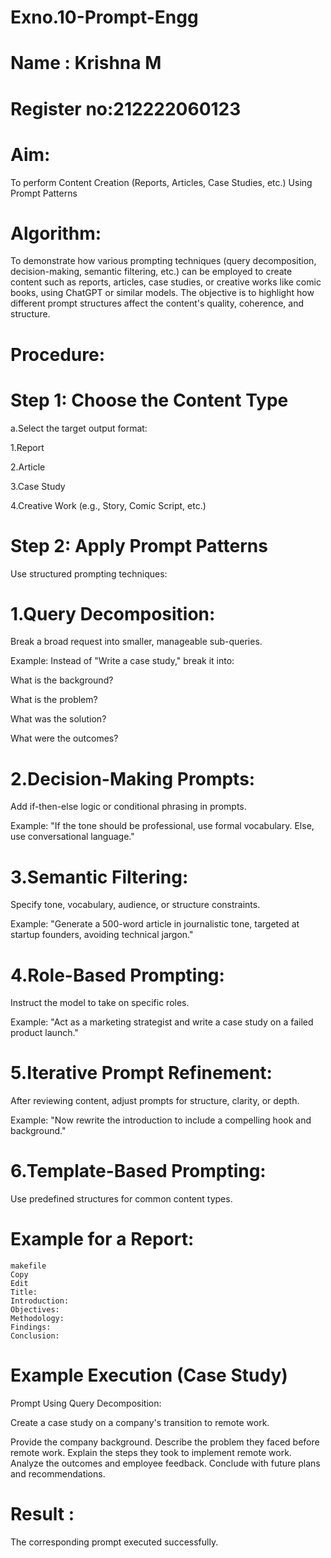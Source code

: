# Exno.10-Prompt-Engg
# Name : Krishna M
# Register no:212222060123
# Aim:
To perform Content Creation (Reports, Articles, Case Studies, etc.) Using Prompt Patterns

# Algorithm:
To demonstrate how various prompting techniques (query decomposition, decision-making, semantic filtering, etc.) can be employed to create content such as reports, articles, case studies, or creative works like comic books, using ChatGPT or similar models. The objective is to highlight how different prompt structures affect the content's quality, coherence, and structure.

# Procedure:
# Step 1: Choose the Content Type
a.Select the target output format:

1.Report

2.Article

3.Case Study

4.Creative Work (e.g., Story, Comic Script, etc.)

# Step 2: Apply Prompt Patterns
Use structured prompting techniques:

# 1.Query Decomposition:
Break a broad request into smaller, manageable sub-queries.

Example: Instead of "Write a case study," break it into:

What is the background?

What is the problem?

What was the solution?

What were the outcomes?

# 2.Decision-Making Prompts:
Add if-then-else logic or conditional phrasing in prompts.

Example: "If the tone should be professional, use formal vocabulary. Else, use conversational language."

# 3.Semantic Filtering:
Specify tone, vocabulary, audience, or structure constraints.

Example: "Generate a 500-word article in journalistic tone, targeted at startup founders, avoiding technical jargon."

# 4.Role-Based Prompting:
Instruct the model to take on specific roles.

Example: "Act as a marketing strategist and write a case study on a failed product launch."

# 5.Iterative Prompt Refinement:
After reviewing content, adjust prompts for structure, clarity, or depth.

Example: "Now rewrite the introduction to include a compelling hook and background."

# 6.Template-Based Prompting:
Use predefined structures for common content types.

# Example for a Report:
```
makefile
Copy
Edit
Title: 
Introduction: 
Objectives: 
Methodology: 
Findings: 
Conclusion:
```
# Example Execution (Case Study)
Prompt Using Query Decomposition:


Create a case study on a company's transition to remote work.

Provide the company background.
Describe the problem they faced before remote work.
Explain the steps they took to implement remote work.
Analyze the outcomes and employee feedback.
Conclude with future plans and recommendations.
# Result :
The corresponding prompt executed successfully.

